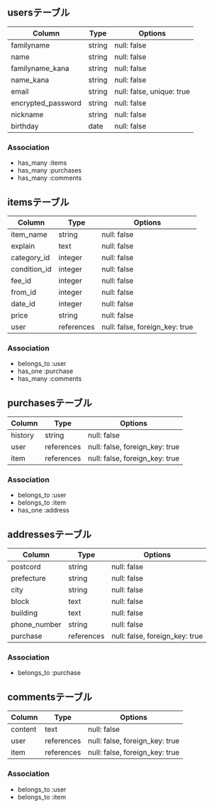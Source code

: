 ## usersテーブル

| Column              | Type   | Options     |
| ------------------- | ------ | ----------  |
| familyname          | string | null: false |
| name                | string | null: false |
| familyname_kana     | string | null: false |
| name_kana           | string | null: false |
| email               | string | null: false, unique: true |
| encrypted_password  | string | null: false |
| nickname            | string | null: false |
| birthday            | date   | null: false |

### Association
- has_many :items
- has_many :purchases
- has_many :comments



## itemsテーブル

| Column              | Type        | Options     |
| ------------------- | ----------- | ----------  |
| item_name           | string      | null: false |
| explain             | text        | null: false |
| category_id         | integer     | null: false |
| condition_id        | integer     | null: false |
| fee_id              | integer     | null: false |
| from_id             | integer     | null: false |
| date_id             | integer     | null: false |
| price               | string      | null: false |
| user                | references  | null: false, foreign_key: true |

### Association
- belongs_to :user
- has_one :purchase
- has_many :comments



## purchasesテーブル

| Column              | Type        | Options     |
| ------------------- | ----------- | ----------  |
| history             | string      | null: false |
| user                | references  | null: false, foreign_key: true |
| item                | references  | null: false, foreign_key: true |

### Association
- belongs_to :user
- belongs_to :item
- has_one :address



## addressesテーブル

| Column              | Type        | Options     |
| ------------------- | ----------- | ----------  |
| postcord            | string      | null: false |
| prefecture          | string      | null: false |
| city                | string      | null: false |
| block               | text        | null: false |
| building            | text        | null: false |
| phone_number        | string      | null: false |
| purchase            | references  | null: false, foreign_key: true |

### Association
- belongs_to :purchase



## commentsテーブル

|Column   |Type        | Options     |
| ------- | ---------- | ----------- |
| content | text       | null: false |
| user    | references | null: false, foreign_key: true |
| item    | references | null: false, foreign_key: true |

### Association
- belongs_to :user
- belongs_to :item